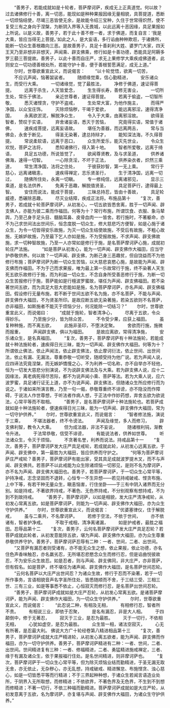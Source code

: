 <!-- { "loadSidebar": true } -->
　　“善男子，若能成就如是十轮者，菩萨摩诃萨，疾成无上正真道觉。何以故？过去诸佛修行十善，离一切恶，能现如是种种果报因缘无量相貌，具菩提道，悉断一切烦恼结使，尽竭三恶皆使无余，是故能令绍三宝种，久住于世常得炽然，使不复受三有之身向于涅槃，为断阴入界等入无畏城，以此远离十恶因缘，具足果报如上所说。以是义故，善男子，若于此十善不修一者，求于佛道，而复自言：‘我是大乘，皆应当得无上菩提。’如此之人，是大妄语，多行谄曲种种欺诳，于诸佛所，能断一切众生善根趣向三恶。是故善男子，具足十善刹利大姓、婆罗门大家，四天王天乃至非想非非想天，声闻乘、辟支佛乘，修行如是十善功德，悉能具足阿耨多罗三藐三菩提故。善男子，以此十善而自庄严，求无上果修学大乘疾成佛道者，此则安立一切功德善根处所，若能守护十善，便于善根誓愿满足，成无上道。”
　　尔时，世尊欲重宣此义，而说偈言：
　　“以十轮觉悟，欲离一切苦，
　　不应讥声闻，恼著袈裟者。
　　随顺缘觉乘，信心勤精进，
　　安乐诸众生，而受行大乘。
　　一切诸缘觉，觉了最胜法，
　　净修于佛道，速证得菩提。
　　远离于杀生，人天皆爱念，
　　生生得长寿，善修无害业，
　　一切所生处，常乐于佛法，
　　亲近世尊者，速证得菩提。
　　若离于偷盗，一切智所敬，
　　悉灭诸悭贪，守护不盗戒，
　　生处常大富，为他作施主，
　　而得严净国，以众宝庄饰。
　　灭除烦恼秽，干竭于爱欲，
　　能远离邪淫，速得清净国，
　　永离欲淤泥，解脱净众生，
　　令入于大乘，由离邪淫故。
　　欲得圣智者，赞叹于实语，
　　弃舍诸妄语，悉灭于苦恼，
　　究竟得实语，常值于诸佛，
　　速疾成菩提，远离妄语故。
　　堪任为善器，而远离两舌，
　　常与当佛会，永舍于断见，
　　得圣无染著，逮总持辩才，
　　能知深法海，不久得菩提。
　　常说柔软语，远离于恶口，
　　众生所爱乐，能灭先世业，
　　令众生欢悦，菩萨之法将，
　　悉知诸佛行，得入第十地。
　　智者所爱敬，远离于绮语，
　　具足五功德，所说皆觉了，
　　欲闻尊贤教，及与求圣道，
　　供养诸佛海，速得一切智。
　　一心除贪淫，不坏于正法，
　　供养染衣者，炽然三乘道，
　　常生清净国，法将之住处，
　　于彼获妙智，第一无上乘。
　　常行于慈心，远离诸瞋恚，
　　速疾得禅定，志乐贤圣行，
　　生于清净国，远离一切过，
　　随佛所住处，永离一切瞋。
　　专一修纯信，远离诸邪见，
　　显示三乘道，是名法供养，
　　免离于恶趣，解脱值贤圣，
　　具足菩萨行，逮得最上智。
　　安住而说法，能成于菩提，
　　三昧总持忍，皆由十善故，
　　具足轮威德，悉碾除恶趣，
　　尽灭业结障，疾成正法将。布施品第十
　　“复次，善男子，若成就十轮菩萨摩诃萨，从初发心，一切五欲皆悉舍离，胜于一切声闻、辟支佛人，亦能为彼二乘而作福田。何等为十？常行布施，所谓饮食、衣服、象马辇舆，乃至己身手足头目、髓脑耳鼻、皮骨血肉一一皆舍。若行施时，不著躯命，亦不为己求世间法出世间乐，恒念度脱一切众生，修大慈悲巧方便智，如是心施于诸众生，为令一切皆得安乐故施，为灭一切众生结使故施，不受后有故施，不粗心故施，无嫉妒故施，乃至最下乞人亦如是施，不为受报故施，不求声闻、辟支佛故施，求一切种智故施，乃至一人亦常如是修行于施，是名菩萨摩诃萨心施，成就初轮庄严法施。
　　“如是菩萨从初发心，能为一切声闻、辟支佛作大福田，应当守护恭敬供养。何以故？一切声闻、辟支佛，为断己身三恶趣贫，但自饶益而不为他修行布施；菩萨摩诃萨为断一切众生苦恼，以大慈悲哀愍心施，是故能为声闻、辟支佛而作福田。不为于己而求果报，唯为最上第一乐故常行于施，终不染著人天生死五欲乐故修行于施，而为利益一切众生，不念自身所受善恶修行于施，为断一切众生苦报修行于施，菩萨能如是行檀波罗蜜故，堪任为声闻、辟支佛福田。若不染著世间五欲，而为具足大慈大悲能如是施，名为菩萨摩诃萨，亦名声闻、辟支佛福田。假设修行无量布施，若不断于世间五欲不名为施，亦不名菩萨，不能与声闻、辟支佛作大福田，不为贤圣所印。是故应断五欲无染著施，若染五欲则不名菩萨，亦非福田，如斯施者不能灭于烦恼少分，何况能除一切结习？”
　　尔时，世尊欲重宣此义，而说偈曰：
　　“成就于施轮，智者清净心，
　　尽离于五欲，令众得妙乐。
　　乃至施少分，皆为除众苦，
　　不令受少果，应获上福田。
　　虽复种种施，而不离五欲，
　　此施非圣印，不堕决定聚。
　　舍欲而行施，施微而报重，
　　声闻辟支佛，俱以为福田。
　　是故应离欲，常得清净施，
　　安乐诸众生，是名真福田。
　　“复次，善男子，菩萨摩诃萨有十种法施轮，若能成就十种法施轮者，速疾得日光三昧，能为一切声闻、辟支佛作大福田。何等为十？所谓依止佛法，依止声闻法，依止辟支佛法，依止摩诃衍法，依止世间、出世间法，依止有漏、无漏法，尊重恭敬一切听受，随顺受持为他广说。若为声闻人说，应四谛法究竟涅槃，而无嫉妒憍慢之心，不为利养一切名称，亦不自举亦不轻他，恒为一切发大慈悲分别演说，不为说辟支佛法及与大乘。若为辟支佛人说，应十二因缘法，离老病死得尽苦际，都不为说声闻小乘、菩萨等法。若为大乘人说，应六波罗蜜，具足诸行证无上道，亦不为说声闻、辟支佛法，但随诸众生所应修行而为说之。于诸如来所演言教，乃至一句一偈，恭敬尊重终不诽谤，亦不隐没而作障碍，于说法人作世尊想，于听法者作病人想，于正法中作妙药想，弃舍五欲为欲说法，心常平等而不取相。
　　“善男子，是名菩萨摩诃萨十种法施轮也。若菩萨成就如是十种法施轮者，便速疾得日光三昧，能为一切声闻、辟支佛作大福田，常为一切守护供养。”
　　尔时，世尊欲重宣此义，而说偈言：
　　“智者修法施，演说于三乘，
　　不堪法器者，终不令谤法。
　　声闻及缘觉，多人而修习，
　　辟支佛利智，教令入大乘。
　　但为成法器，非法不妄说，
　　随诸根利钝，渐教令升进。
　　于法常恭敬，信受不诽谤，
　　有能说法者，供养如世尊。
　　听法诸众生，令灭于烦恼，
　　不贪著名誉，利养而说法。持戒品第十一
　　“复次，善男子，菩萨摩诃萨发大庄严具足戒轮，若成就此轮，从初发心远离五欲，于声闻、辟支佛中，第一最胜为大福田，皆应供养而守护之。
　　“何等为菩萨摩诃萨庄严戒轮？善男子，菩萨摩诃萨有能出家，受其具足成就波罗提木叉，而不与声闻、辟支佛共。若菩萨不以此戒能为众生除诸烦恼一切邪见，是则不名为摩诃萨，亦不名为声闻、辟支佛大福田也。善男子，若菩萨摩诃萨，于一切众生心常平等，护持净戒，志念坚固而不退转，心恒专一不生异想——若见持戒破戒、悭贪布施、上中下等，有若干种无量众生，瞋恚恼害，行住坐卧——于三有中阴入诸界而无分别。如是持戒，不著欲界持戒，不著色、无色界持戒，不分别观察有想持戒，不为到不到故持戒。
　　“善男子，菩萨摩诃萨，以如是相貌，发大庄严清净戒轮，从初发心常离五欲。如是菩萨摩诃萨，则能为一切声闻、辟支佛作大福田，亦为众生守护供养。”
　　尔时，世尊欲重宣此义，而说偈言：
　　“优婆塞律仪，住于解脱戒，
　　虽与二乘共，不名摩诃萨。
　　若修于空法，不依于世间，
　　亦不依诸有，智者护净戒。
　　不取于戒相，清净离诸漏，
　　如是护戒者，最胜之福田。忍辱品第十二
　　“复次，善男子，云何名菩萨摩诃萨发大庄严具足忍轮？若菩萨成就此轮者，从初发意能除五欲，堪为声闻、辟支佛作大福田，亦为众生尊重恭敬供养守护。善男子，菩萨摩诃萨忍辱有二种：一者、世间，二者、出世间。
　　“又菩萨有漏忍者则受诸有，亦不能无众生之想，依止果报，依止功德，亦名住色声香味触忍，亦名羸劣忍，无所堪忍悲愍念众生而修行忍，但是谄曲悦彼故忍，不为安乐众生故忍。如是忍者，则与声闻、辟支佛同，非大庄严，亦非菩萨，但有假名。如是菩萨，终不堪任为诸声闻、辟支佛作大福田，是名菩萨世间忍轮。
　　“云何名菩萨以大庄严出世间忍？为诸众生故，修行于忍而不染著，若于一切所作事务，言语相貌音声名字圣所住处，皆悉随顺而不舍，于三结三受、三相三世、三有三业，如是等事悉不依止，心恒寂灭而修行忍，是名菩萨出世间忍轮。
　　“善男子，菩萨摩诃萨成就如是大庄严忍轮，从初发心常离五欲。是诸菩萨摩诃萨，能为声闻、辟支佛作大福田，为一切众生守护供养。”
　　尔时，世尊欲重宣此义，而说偈言：
　　“此忍说二种，有相及无相，
　　有相修行忍，智者所不贵。
　　有相说三业，即依于忍聚，
　　是名有漏忍，非是大人相。
　　于四颠倒中，修于无著忍，
　　寂灭于三业，是忍为最胜。
　　灭于一切行，不依相无相，
　　心犹如虚空，是忍为最胜。
　　众生皆一相，诸法空寂灭，
　　心无有所著，是忍最大利。
佛说大方广十轮经卷第八精进相品第十三
　　“复次，善男子，菩萨摩诃萨成就大庄严精进轮，从初发心离五欲者，能为声闻、辟支佛而作福田，亦为一切守护供养。善男子，菩萨摩诃萨精进有二种：一者、世间，二者、出世间。世间精进复有三种：一者、修福精进，二者、勇猛精进施戒禅定，三者、缘于有漏及诸众生，依于果报福行住处。是名世间精进，则非摩诃萨也。
　　“复次，菩萨摩诃萨于一切众生心常平等，但为除灭烦恼业结而勤精进，于圣无漏无取无舍，亦无依止，无杂秽心，亦无乱想，持戒破戒、精进懈怠、布施悭贪、浊心慈心，如是一切皆悉平等而行精进；不于三界起种种想，于诸众生若闻言语造业处所，于阴界入无所取想，而修精进；不依欲界，不著色界及无色界，不生到不到想而修精进；不著一切行，不依三种福而勤精进。菩萨摩诃萨成就如是大庄严轮，从初发意离于五欲，名为摩诃萨，亦复堪与声闻、辟支佛作大福田，为诸众生守护供养。”
